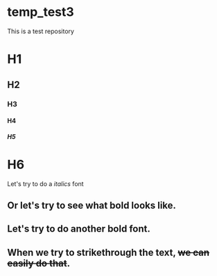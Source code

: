 # temp_test3
This is a test repository
# H1
## H2
### H3
#### H4
##### H5
# H6
Let's try to do a *italics* font 
## Or let's try to see what **bold** looks like.
## Let's try to do another __bold__ font.
## When we try to strikethrough the text, ~~we can easily do that~~. 
